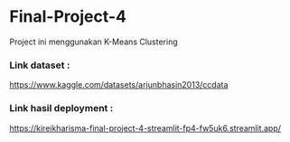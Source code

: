 # Final-Project-4
Project ini menggunakan K-Means Clustering

### Link dataset :
https://www.kaggle.com/datasets/arjunbhasin2013/ccdata

### Link hasil deployment :
https://kireikharisma-final-project-4-streamlit-fp4-fw5uk6.streamlit.app/
